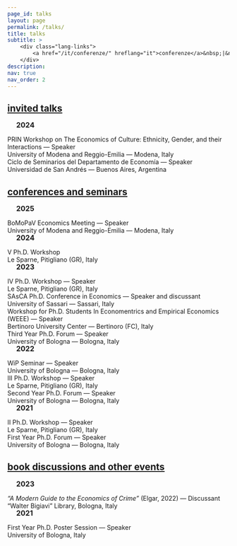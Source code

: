 ```yaml
---
page_id: talks
layout: page
permalink: /talks/
title: talks
subtitle: >
    <div class="lang-links">
        <a href="/it/conferenze/" hreflang="it">conferenze</a>&nbsp;|&nbsp;<a href="/es/conferencias/" hreflang="es">conferencias</a>
    </div>
description:
nav: true
nav_order: 2
---
```


<!-- INVITED TALKS -->
<div class="projects">
  <a href="javascript:void(0);" onclick="toggleVisibility('content-1')">
    <h2 class="category">
      <i class="fa-solid fa-chevron-right fa-2xs rotated" id="chevron-content-1"></i>
      <span>invited talks</span>
    </h2>
  </a>
</div>

<!-- section show by default -->
<div id="content-1" style="display: block;">

<!-- 2024 -->
<div style="margin-left: 0px; margin-bottom: 1rem; font-size: 12pt;">
    <div style="display: inline-block; text-align: center; position: absolute;">
        <i class="fa-solid fa-calendar-days fa-fw" style="color: var(--global-theme-color);"></i>
    </div>
    <div style="display: inline-block; padding-left: 20px; line-height: 12pt;">
        <span>
            <b>2024</b>
        </span>
    </div>
</div>

  <div class="seminar-entry indented">
   <div class="seminar-entry__row seminar-entry__row--title">
      <div class="seminar-entry__content">
          PRIN Workshop on The Economics of Culture: Ethnicity, Gender, and their Interactions —
          <span class="highlight">Speaker</span>
      </div>
   </div>
    <div class="seminar-entry__row seminar-entry__row--location">
      <div class="seminar-entry__location-text">
        University of Modena and Reggio-Emilia — Modena, Italy
      </div>
    </div>
  </div>

  <div class="seminar-entry indented">
    <div class="seminar-entry__row seminar-entry__row--title">
          <div class="seminar-entry__content">
              Ciclo de Seminarios del Departamento de Economía —
              <span class="highlight">Speaker</span>
      </div>
    </div>
    <div class="seminar-entry__row seminar-entry__row--location">
      <div class="seminar-entry__location-text">
        Universidad de San Andrés — Buenos Aires, Argentina
      </div>
    </div>
  </div>
  
</div>
<!-- END SECTION -->

<!-- CONFERENCES AND SEMINARS -->
<div class="projects">
  <a href="javascript:void(0);" onclick="toggleVisibility('content-2')">
    <h2 class="category">
      <i class="fa-solid fa-chevron-right fa-2xs rotated" id="chevron-content-2"></i>
      <span>conferences and seminars</span>
    </h2>
  </a>
</div>

<!-- section show by default -->
<div id="content-2" style="display: block;">

<!-- 2025 -->
<div style="margin-left: 0px; margin-bottom: 1rem; font-size: 12pt;">
    <div style="display: inline-block; text-align: center; position: absolute;">
        <i class="fa-solid fa-calendar-days fa-fw" style="color: var(--global-theme-color);"></i>
    </div>
    <div style="display: inline-block; padding-left: 20px; line-height: 12pt;">
        <span>
            <b>2025</b>
        </span>
    </div>
</div>

  <div class="seminar-entry indented">
   <div class="seminar-entry__row seminar-entry__row--title">
      <div class="seminar-entry__content">
          BoMoPaV Economics Meeting —
          <span class="highlight">Speaker</span>
      </div>
   </div>
    <div class="seminar-entry__row seminar-entry__row--location">
      <div class="seminar-entry__location-text">
        University of Modena and Reggio-Emilia — Modena, Italy
      </div>
    </div>
  </div>

<!-- 2024 -->
<div style="margin-left: 0px; margin-bottom: 1rem; font-size: 12pt;">
    <div style="display: inline-block; text-align: center; position: absolute;">
        <i class="fa-solid fa-calendar-days fa-fw" style="color: var(--global-theme-color);"></i>
    </div>
    <div style="display: inline-block; padding-left: 20px; line-height: 12pt;">
        <span>
            <b>2024</b>
        </span>
    </div>
</div>

  <div class="seminar-entry indented">
   <div class="seminar-entry__row seminar-entry__row--title">
      <div class="seminar-entry__content">
          &#8548; Ph.D. Workshop
      </div>
   </div>
    <div class="seminar-entry__row seminar-entry__row--location">
      <div class="seminar-entry__location-text">
        Le Sparne, Pitigliano (GR), Italy
      </div>
    </div>
  </div>

<!-- 2023 -->
<div style="margin-left: 0px; margin-bottom: 1rem; font-size: 12pt;">
    <div style="display: inline-block; text-align: center; position: absolute;">
        <i class="fa-solid fa-calendar-days fa-fw" style="color: var(--global-theme-color);"></i>
    </div>
    <div style="display: inline-block; padding-left: 20px; line-height: 12pt;">
        <span>
            <b>2023</b>
        </span>
    </div>
</div>

  <div class="seminar-entry indented">
   <div class="seminar-entry__row seminar-entry__row--title">
      <div class="seminar-entry__content">
         &#8547; Ph.D. Workshop —
          <span class="highlight">Speaker</span>
      </div>
   </div>
    <div class="seminar-entry__row seminar-entry__row--location">
      <div class="seminar-entry__location-text">
        Le Sparne, Pitigliano (GR), Italy
      </div>
    </div>
  </div>

  <div class="seminar-entry indented">
   <div class="seminar-entry__row seminar-entry__row--title">
      <div class="seminar-entry__content">
         SAsCA Ph.D. Conference in Economics —
          <span class="highlight">Speaker and discussant</span>
      </div>
   </div>
    <div class="seminar-entry__row seminar-entry__row--location">
      <div class="seminar-entry__location-text">
        University of Sassari — Sassari, Italy
      </div>
    </div>
  </div>

  <div class="seminar-entry indented">
   <div class="seminar-entry__row seminar-entry__row--title">
      <div class="seminar-entry__content">
         Workshop for Ph.D. Students In Economentrics and Empirical Economics (WEEE) —
          <span class="highlight">Speaker</span>
      </div>
   </div>
    <div class="seminar-entry__row seminar-entry__row--location">
      <div class="seminar-entry__location-text">
        Bertinoro University Center — Bertinoro (FC), Italy
      </div>
    </div>
  </div>

  <div class="seminar-entry indented">
   <div class="seminar-entry__row seminar-entry__row--title">
      <div class="seminar-entry__content">
         Third Year Ph.D. Forum —
          <span class="highlight">Speaker</span>
      </div>
   </div>
    <div class="seminar-entry__row seminar-entry__row--location">
      <div class="seminar-entry__location-text">
        University of Bologna — Bologna, Italy
      </div>
    </div>
  </div>

<!-- 2022 -->
<div style="margin-left: 0px; margin-bottom: 1rem; font-size: 12pt;">
    <div style="display: inline-block; text-align: center; position: absolute;">
        <i class="fa-solid fa-calendar-days fa-fw" style="color: var(--global-theme-color);"></i>
    </div>
    <div style="display: inline-block; padding-left: 20px; line-height: 12pt;">
        <span>
            <b>2022</b>
        </span>
    </div>
</div>

  <div class="seminar-entry indented">
   <div class="seminar-entry__row seminar-entry__row--title">
      <div class="seminar-entry__content">
         WiP Seminar —
          <span class="highlight">Speaker</span>
      </div>
   </div>
    <div class="seminar-entry__row seminar-entry__row--location">
      <div class="seminar-entry__location-text">
        University of Bologna — Bologna, Italy
      </div>
    </div>
  </div>

  <div class="seminar-entry indented">
   <div class="seminar-entry__row seminar-entry__row--title">
      <div class="seminar-entry__content">
         &#8546; Ph.D. Workshop —
          <span class="highlight">Speaker</span>
      </div>
   </div>
    <div class="seminar-entry__row seminar-entry__row--location">
      <div class="seminar-entry__location-text">
        Le Sparne, Pitigliano (GR), Italy
      </div>
    </div>
  </div>

  <div class="seminar-entry indented">
   <div class="seminar-entry__row seminar-entry__row--title">
      <div class="seminar-entry__content">
         Second Year Ph.D. Forum —
          <span class="highlight">Speaker</span>
      </div>
   </div>
    <div class="seminar-entry__row seminar-entry__row--location">
      <div class="seminar-entry__location-text">
        University of Bologna — Bologna, Italy
      </div>
    </div>
  </div>

<!-- 2021 -->
<div style="margin-left: 0px; margin-bottom: 1rem; font-size: 12pt;">
    <div style="display: inline-block; text-align: center; position: absolute;">
        <i class="fa-solid fa-calendar-days fa-fw" style="color: var(--global-theme-color);"></i>
    </div>
    <div style="display: inline-block; padding-left: 20px; line-height: 12pt;">
        <span>
            <b>2021</b>
        </span>
    </div>
</div>

  <div class="seminar-entry indented">
   <div class="seminar-entry__row seminar-entry__row--title">
      <div class="seminar-entry__content">
         &#8545; Ph.D. Workshop —
          <span class="highlight">Speaker</span>
      </div>
   </div>
    <div class="seminar-entry__row seminar-entry__row--location">
      <div class="seminar-entry__location-text">
        Le Sparne, Pitigliano (GR), Italy
      </div>
    </div>
  </div>

  <div class="seminar-entry indented">
   <div class="seminar-entry__row seminar-entry__row--title">
      <div class="seminar-entry__content">
         First Year Ph.D. Forum —
          <span class="highlight">Speaker</span>
      </div>
   </div>
    <div class="seminar-entry__row seminar-entry__row--location">
      <div class="seminar-entry__location-text">
        University of Bologna — Bologna, Italy
      </div>
    </div>
  </div>

</div>
<!-- END SECTION -->

<!-- BOOK DISCUSSIONS AND OTHER EVENTS -->
<div class="projects">
  <a href="javascript:void(0);" onclick="toggleVisibility('content-3')">
    <h2 class="category">
      <i class="fa-solid fa-chevron-right fa-2xs rotated" id="chevron-content-3"></i>
      <span>book discussions and other events</span>
    </h2>
  </a>
</div>

<!-- section show by default -->
<div id="content-3" style="display: block;">

<!-- 2023 -->
<div style="margin-left: 0px; margin-bottom: 1rem; font-size: 12pt;">
    <div style="display: inline-block; text-align: center; position: absolute;">
        <i class="fa-solid fa-calendar-days fa-fw" style="color: var(--global-theme-color);"></i>
    </div>
    <div style="display: inline-block; padding-left: 20px; line-height: 12pt;">
        <span>
            <b>2023</b>
        </span>
    </div>
</div>

  <div class="seminar-entry indented">
    <div class="seminar-entry__row seminar-entry__row--title">
      <div class="seminar-entry__content">
          <i>“A Modern Guide to the Economics of Crime”</i> (Elgar, 2022) —
          <span class="highlight">Discussant</span>
      </div>
    </div>
    <div class="seminar-entry__row seminar-entry__row--location">
      <div class="seminar-entry__location-text">
        “Walter Bigiavi” Library, Bologna, Italy
      </div>
    </div>
  </div>

<!-- 2021 -->
<div style="margin-left: 0px; margin-bottom: 1rem; font-size: 12pt;">
    <div style="display: inline-block; text-align: center; position: absolute;">
        <i class="fa-solid fa-calendar-days fa-fw" style="color: var(--global-theme-color);"></i>
    </div>
    <div style="display: inline-block; padding-left: 20px; line-height: 12pt;">
        <span>
            <b>2021</b>
        </span>
    </div>
</div>

  <div class="seminar-entry indented">
    <div class="seminar-entry__row seminar-entry__row--title">
      <div class="seminar-entry__content">
          First Year Ph.D. Poster Session —
          <span class="highlight">Speaker</span>
      </div>
    </div>
    <div class="seminar-entry__row seminar-entry__row--location">
      <div class="seminar-entry__location-text">
        University of Bologna, Italy
      </div>
    </div>
  </div>
  
</div>
<!-- END SECTION -->
